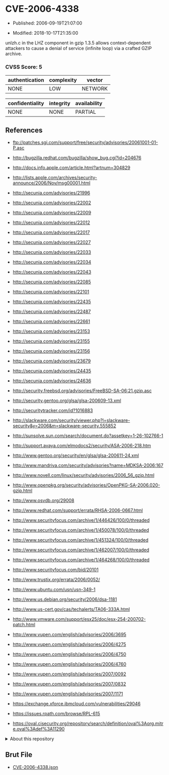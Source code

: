 # CVE-2006-4338

- Published: 2006-09-19T21:07:00

- Modified: 2018-10-17T21:35:00

unlzh.c in the LHZ component in gzip 1.3.5 allows context-dependent attackers to cause a denial of service (infinite loop) via a crafted GZIP archive.

### CVSS Score: **5**

| authentication | complexity | vector |
| --- | --- | --- |
| NONE | LOW | NETWORK |

| confidentiality | integrity | availability |
| --- | --- | --- |
| NONE | NONE | PARTIAL |

## References

* ftp://patches.sgi.com/support/free/security/advisories/20061001-01-P.asc

* http://bugzilla.redhat.com/bugzilla/show_bug.cgi?id=204676

* http://docs.info.apple.com/article.html?artnum=304829

* http://lists.apple.com/archives/security-announce/2006/Nov/msg00001.html

* http://secunia.com/advisories/21996

* http://secunia.com/advisories/22002

* http://secunia.com/advisories/22009

* http://secunia.com/advisories/22012

* http://secunia.com/advisories/22017

* http://secunia.com/advisories/22027

* http://secunia.com/advisories/22033

* http://secunia.com/advisories/22034

* http://secunia.com/advisories/22043

* http://secunia.com/advisories/22085

* http://secunia.com/advisories/22101

* http://secunia.com/advisories/22435

* http://secunia.com/advisories/22487

* http://secunia.com/advisories/22661

* http://secunia.com/advisories/23153

* http://secunia.com/advisories/23155

* http://secunia.com/advisories/23156

* http://secunia.com/advisories/23679

* http://secunia.com/advisories/24435

* http://secunia.com/advisories/24636

* http://security.freebsd.org/advisories/FreeBSD-SA-06:21.gzip.asc

* http://security.gentoo.org/glsa/glsa-200609-13.xml

* http://securitytracker.com/id?1016883

* http://slackware.com/security/viewer.php?l=slackware-security&y=2006&m=slackware-security.555852

* http://sunsolve.sun.com/search/document.do?assetkey=1-26-102766-1

* http://support.avaya.com/elmodocs2/security/ASA-2006-218.htm

* http://www.gentoo.org/security/en/glsa/glsa-200611-24.xml

* http://www.mandriva.com/security/advisories?name=MDKSA-2006:167

* http://www.novell.com/linux/security/advisories/2006_56_gzip.html

* http://www.openpkg.org/security/advisories/OpenPKG-SA-2006.020-gzip.html

* http://www.osvdb.org/29008

* http://www.redhat.com/support/errata/RHSA-2006-0667.html

* http://www.securityfocus.com/archive/1/446426/100/0/threaded

* http://www.securityfocus.com/archive/1/450078/100/0/threaded

* http://www.securityfocus.com/archive/1/451324/100/0/threaded

* http://www.securityfocus.com/archive/1/462007/100/0/threaded

* http://www.securityfocus.com/archive/1/464268/100/0/threaded

* http://www.securityfocus.com/bid/20101

* http://www.trustix.org/errata/2006/0052/

* http://www.ubuntu.com/usn/usn-349-1

* http://www.us.debian.org/security/2006/dsa-1181

* http://www.us-cert.gov/cas/techalerts/TA06-333A.html

* http://www.vmware.com/support/esx25/doc/esx-254-200702-patch.html

* http://www.vupen.com/english/advisories/2006/3695

* http://www.vupen.com/english/advisories/2006/4275

* http://www.vupen.com/english/advisories/2006/4750

* http://www.vupen.com/english/advisories/2006/4760

* http://www.vupen.com/english/advisories/2007/0092

* http://www.vupen.com/english/advisories/2007/0832

* http://www.vupen.com/english/advisories/2007/1171

* https://exchange.xforce.ibmcloud.com/vulnerabilities/29046

* https://issues.rpath.com/browse/RPL-615

* https://oval.cisecurity.org/repository/search/definition/oval%3Aorg.mitre.oval%3Adef%3A11290

<details>
<summary>About this repository</summary> 

  This repository is part of the project [Live Hack CVE](https://github.com/Live-Hack-CVE). Main website can be found [www.live-hack.org](https://www.live-hack.org) 
  
  Made by [Sn0wAlice](https://github.com/Sn0wAlice) for the people that care about security and need to have a feed of the latest CVEs. Hope you enjoy it, don't forget to star the repo and follow me on [Twitter](https://twitter.com/Sn0wAlice) and [Github](https://github.com/Sn0wAlice). And that is my [personnal website](https://www.alice-snow.me/)

  - [Home Page](https://github.com/Live-Hack-CVE)
  - [Framework](https://github.com/Live-Hack-CVE/cve-framework)
  - [CVE database](https://github.com/Live-Hack-CVE/full_database)
  - [Changelog](https://github.com/Live-Hack-CVE/Changelog)
</details>

## Brut File

* [CVE-2006-4338.json](https://raw.githubusercontent.com/Live-Hack-CVE/full_database/main/cves/2006/CVE-2006-4338.json)

